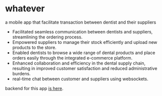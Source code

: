 # whatever

a mobile app that facilitate transaction between dentist and their suppliers

* Facilitated seamless communication between dentists and suppliers, streamlining the ordering process.
* Empowered suppliers to manage their stock efficiently and upload new products to the store.
* Enabled dentists to browse a wide range of dental products and place orders easily through the integrated e-commerce platform.
* Enhanced collaboration and efficiency in the dental supply chain, resulting in improved customer satisfaction and reduced administrative burdens.
* real-time chat between customer and suppliers using websockets.

backend for this app [is here](https://github.com/abd-Mohsen/dentist-app).
